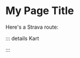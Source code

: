 # My Page Title

Here's a Strava route:

::: details Kart
<div class="strava-embed-placeholder" data-embed-type="route" data-embed-id="3141372052271268226" data-full-width="true"></div>
:::

<script setup>
import { onMounted } from 'vue'

onMounted(() => {
  const script = document.createElement('script')
  script.src = 'https://strava-embeds.com/embed.js'
  document.body.appendChild(script)
})
</script>
